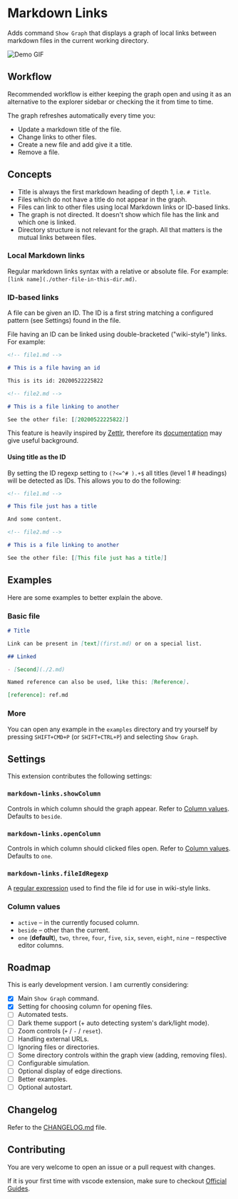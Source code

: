 # Markdown Links

Adds command `Show Graph` that displays a graph of local links between markdown files in the current working directory.

![Demo GIF](demo.gif)

## Workflow

Recommended workflow is either keeping the graph open and using it as an alternative to the explorer sidebar or checking the it from time to time.

The graph refreshes automatically every time you:

- Update a markdown title of the file.
- Change links to other files.
- Create a new file and add give it a title.
- Remove a file.

## Concepts

- Title is always the first markdown heading of depth 1, i.e. `# Title`.
- Files which do not have a title do not appear in the graph.
- Files can link to other files using local Markdown links or ID-based links.
- The graph is not directed. It doesn't show which file has the link and which one is linked.
- Directory structure is not relevant for the graph. All that matters is the mutual links between files.

### Local Markdown links

Regular markdown links syntax with a relative or absolute file. For example: `[link name](./other-file-in-this-dir.md)`.

### ID-based links

A file can be given an ID. The ID is a first string matching a configured pattern (see Settings) found in the file.

File having an ID can be linked using double-bracketed ("wiki-style") links. For example:

```md
<!-- file1.md -->

# This is a file having an id

This is its id: 20200522225822
```

```md
<!-- file2.md -->

# This is a file linking to another

See the other file: [[20200522225822]]
```

This feature is heavily inspired by [Zettlr](https://github.com/Zettlr/Zettlr), therefore its [documentation](https://docs.zettlr.com/en/reference/settings/#the-id-regex) may give useful background.

#### Using title as the ID

By setting the ID regexp setting to `(?<=^# ).+$` all titles (level 1 # headings) will be detected as IDs. This allows you to do the following:


```md
<!-- file1.md -->

# This file just has a title

And some content.
```

```md
<!-- file2.md -->

# This is a file linking to another

See the other file: [[This file just has a title]]
```

## Examples

Here are some examples to better explain the above.

### Basic file

```md
# Title

Link can be present in [text](first.md) or on a special list.

## Linked

- [Second](./2.md)

Named reference can also be used, like this: [Reference].

[reference]: ref.md
```

### More

You can open any example in the `examples` directory and try yourself by pressing `SHIFT+CMD+P` (or `SHIFT+CTRL+P`) and selecting `Show Graph`.

## Settings

This extension contributes the following settings:

### `markdown-links.showColumn`

Controls in which column should the graph appear. Refer to [Column values](###column-values). Defaults to `beside`.

### `markdown-links.openColumn`

Controls in which column should clicked files open. Refer to [Column values](###column-values). Defaults to `one`.

### `markdown-links.fileIdRegexp`

A [regular expression](https://developer.mozilla.org/en-US/docs/Web/JavaScript/Guide/Regular_Expressions) used to find the file id for use in wiki-style links.

### Column values

- `active` – in the currently focused column.
- `beside` – other than the current.
- `one` (**default**), `two`, `three`, `four`, `five`, `six`, `seven`, `eight`, `nine` – respective editor columns.

## Roadmap

This is early development version. I am currently considering:

- [x] Main `Show Graph` command.
- [x] Setting for choosing column for opening files.
- [ ] Automated tests.
- [ ] Dark theme support (+ auto detecting system's dark/light mode).
- [ ] Zoom controls (`+` / `-` / `reset`).
- [ ] Handling external URLs.
- [ ] Ignoring files or directories.
- [ ] Some directory controls within the graph view (adding, removing files).
- [ ] Configurable simulation.
- [ ] Optional display of edge directions.
- [ ] Better examples.
- [ ] Optional autostart.

## Changelog

Refer to the [CHANGELOG.md](CHANGELOG.md) file.

## Contributing

You are very welcome to open an issue or a pull request with changes.

If it is your first time with vscode extension, make sure to checkout [Official Guides](https://code.visualstudio.com/api/get-started/your-first-extension).
